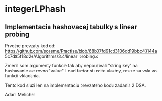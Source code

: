 # integerLPhash
## Implementacia hashovacej tabulky s linear probing

Prvotne prevzaty kod od: https://github.com/soasme/Practise/blob/68b07fd91cd3106dd19bbc43144a5c7d95f18d2e/Algorithms/3.4/linear_probing.c

Zmenil som argumenty funkcie tak aby nepouzivali "string key" na hashovanie ale rovno "value".
Load factor si urcite vlastny, resize sa vola vo funkcii vkladania.

Tento kod sluzi len na implementaciu prevzateho kodu zadania 2 DSA.

Adam Melicher
